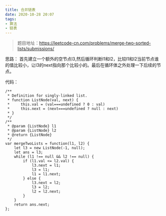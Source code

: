 ```yaml
---
title: 合并链表
date: 2020-10-28 20:07
tags:
- 算法
- 链表
---
```


>题目地址：https://leetcode-cn.com/problems/merge-two-sorted-lists/submissions/

思路： 首先建立一个额外的空节点l3,然后循环判断l1和l2，比较l1和l2当前节点谁的值比较小，让l3的next指向那个比较小的。最后在循环体之外处理一下后续的节点。

代码：
```
/**
 * Definition for singly-linked list.
 * function ListNode(val, next) {
 *     this.val = (val===undefined ? 0 : val)
 *     this.next = (next===undefined ? null : next)
 * }
 */
/**
 * @param {ListNode} l1
 * @param {ListNode} l2
 * @return {ListNode}
 */
var mergeTwoLists = function(l1, l2) {
    let l3 = new ListNode(-1, null);
    let ans = l3;
    while (l1 !== null && l2 !== null) {
        if (l1.val <= l2.val) {
            l3.next = l1;
            l3 = l1;
            l1 = l1.next;
        } else {
            l3.next = l2;
            l3 = l2;
            l2 = l2.next;
        }
    }
    return ans.next;
};
```